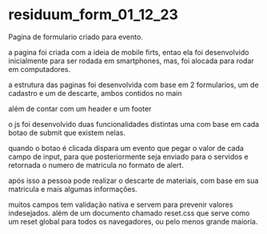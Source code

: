 # residuum_form_01_12_23
 Pagina de formulario criado para evento. 

 a pagina foi criada com a ideia de mobile firts, entao ela foi desenvolvido inicialmente para ser rodada em smartphones, mas, foi alocada para rodar em computadores. 

 a estrutura das paginas foi desenvolvida com base em 2 formularios, um de cadastro e um de descarte, ambos contidos no main

 além de contar com um header e um footer 

 o js foi desenvolvido duas funcionalidades distintas uma com base em cada botao de submit que existem nelas. 

 quando o botao é clicada dispara um evento que pegar o valor de cada campo de input, para que posteriormente seja enviado para o servidos e retornada o numero de matricula no formato de alert. 

 após isso a pessoa pode realizar o descarte de materiais, com base em sua matricula e mais algumas informações.

 muitos campos tem validação nativa e servem para prevenir valores indesejados. além de um documento chamado reset.css que serve como um reset global para todos os navegadores, ou pelo menos grande maioria. 
